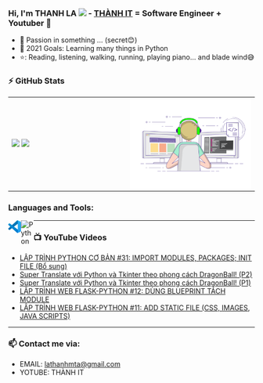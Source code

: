 ### Hi, I'm THANH LA <img src="https://media.giphy.com/media/hvRJCLFzcasrR4ia7z/giphy.gif" width="25px"> -  [THÀNH IT][website] = Software Engineer + Youtuber 🌻  


- 🔭 Passion in something ... (secret😊)
- 💪 2021 Goals: Learning many things in Python
- ⭐: Reading, listening, walking, running, playing piano... and blade wind😅

### :zap: GitHub Stats

<table>
<tr>
  <td width="48%">
    <img src="https://github-readme-stats.vercel.app/api?username=ThanhLa1802&show_icons=true&hide=contribs,issues&hide_border=true" />
    <img src="https://github-readme-stats.vercel.app/api/top-langs/?username=ThanhLa1802&layout=compact&show_icons=true&hide_border=true" />
  </td>
  <td width="52%"><img alt="gif" align="right" src=".github/assets/coding-freak.gif"/></td>
</tr>
<table>

### Languages and Tools:
<img align="left" alt="Visual Studio Code" width="26px" src="https://raw.githubusercontent.com/github/explore/80688e429a7d4ef2fca1e82350fe8e3517d3494d/topics/visual-studio-code/visual-studio-code.png" />
<img align="left" alt="Python" width="26px" src="https://upload.wikimedia.org/wikipedia/commons/thumb/0/0a/Python.svg/1200px-Python.svg.png" /> 

---

### 📺 YouTube Videos

<!-- YOUTUBE:START -->
- [LẬP TRÌNH PYTHON CƠ BẢN #31: IMPORT MODULES, PACKAGES; INIT FILE &lpar;Bổ  sung&rpar;](https://www.youtube.com/watch?v=ofFRXF6_Vng)
- [Super Translate với Python và Tkinter theo phong cách DragonBall! &lpar;P2&rpar;](https://www.youtube.com/watch?v=f2IG0U1-Xjs)
- [Super Translate với Python và Tkinter theo phong cách DragonBall! &lpar;P1&rpar;](https://www.youtube.com/watch?v=cSw_HnINaVs)
- [LẬP TRÌNH WEB FLASK-PYTHON #12: DÙNG BLUEPRINT TÁCH MODULE](https://www.youtube.com/watch?v=CfiDFRmzZzQ)
- [LẬP TRÌNH WEB FLASK-PYTHON #11: ADD STATIC FILE &lpar;CSS, IMAGES, JAVA SCRIPTS&rpar;](https://www.youtube.com/watch?v=FuMj3lbkf00)
<!-- YOUTUBE:END -->

---

### 📫 Contact me via:
- EMAIL: lathanhmta@gmail.com
- YOTUBE: THÀNH IT

[website]: https://www.youtube.com/channel/UC9L5_YMFz8JfBeQtUic8-3A

